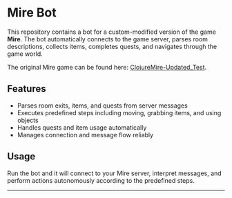 # Mire Bot

This repository contains a bot for a custom-modified version of the game **Mire**. The bot automatically connects to the game server, parses room descriptions, collects items, completes quests, and navigates through the game world.

The original Mire game can be found here: [ClojureMire-Updated_Test](https://github.com/gltexture/ClojureMire-Updated_Test).

## Features

- Parses room exits, items, and quests from server messages  
- Executes predefined steps including moving, grabbing items, and using objects  
- Handles quests and item usage automatically  
- Manages connection and message flow reliably  

## Usage

Run the bot and it will connect to your Mire server, interpret messages, and perform actions autonomously according to the predefined steps.

---

